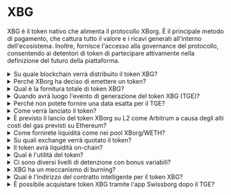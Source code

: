 # XBG

XBG è il token nativo che alimenta il protocollo XBorg. È il principale metodo di pagamento, che cattura tutto il valore e i ricavi generati all'interno dell'ecosistema. Inoltre, fornisce l'accesso alla governance del protocollo, consentendo ai detentori di token di partecipare attivamente nella definizione del futuro della piattaforma.

<details>

<summary>Su quale blockchain verrà distribuito il token XBG?</summary>

Il token XBG è destinato ad essere distribuito sulla blockchain di Ethereum e sarà collegato alla rete Polygon per una maggiore scalabilità ed efficienza. Inoltre, una quota separata di token XBG sarà riservata per la distribuzione sulla catena Borg una volta che sarà completamente operativa. Questo approccio multi-chain garantisce un'ampia accessibilità e versatilità per i nostri detentori di token.

</details>

<details>

<summary>Perché XBorg ha deciso di emettere un token?</summary>

XBorg è profondamente impegnata a promuovere un ecosistema incentrato sulla comunità, e la nostra decisione di emettere un token riflette questo impegno. A differenza dei modelli aziendali tradizionali che si concentrano sull'accumulo di valore basato sulle azioni, tutti i flussi di cassa generati all'interno del nostro ecosistema vengono reindirizzati al tesoro della DAO (Organizzazione Autonoma Decentralizzata). Questo modello facilita un coinvolgimento della comunità più diretto e allinea gli interessi in modo più efficace.

Introducendo il token XBG, creiamo un'economia interna al protocollo dove il token funge da principale mezzo di transazione. Questa mossa segnala un passaggio verso un modello più partecipativo e guidato dalla comunità, in cui ogni membro ha voce in capitolo nella direzione della piattaforma e condivide il suo successo. È un approccio innovativo che sottolinea la nostra convinzione nel potenziale trasformativo delle reti decentralizzate.

</details>

<details>

<summary>Qual è la fornitura totale di token XBG?</summary>

La fornitura massima di token XBG è stata fissata a 1.000.000.000 (1 miliardo).

</details>

<details>

<summary>Quando avrà luogo l'evento di generazione del token XBG (TGE)?</summary>

Il TGE non è ancora stato annunciato, ma molto probabilmente avrà luogo entro il secondo trimestre del 2024.

</details>

<details>

<summary>Perché non potete fornire una data esatta per il TGE?</summary>

Come team, crediamo che le prospettive cripto verso il secondo trimestre del 2024 e vicino agli halving di Bitcoin saranno positive. Il team di XBorg è attualmente impegnato in trattative con exchange di primo livello, le cui opinioni hanno un peso considerevole nel determinare il momento ideale per la quotazione del token. È importante notare che lanciare un token durante periodi di liquidità e interesse incerti per le monete alternative può rappresentare un rischio.

Inoltre, riconosciamo che il valore di un token risiede nella forza dell'ecosistema in cui opera. Pertanto, il nostro obiettivo è coltivare una base di utenti di almeno 100.000 persone prima di lanciare il token.

Guardando avanti, il nostro team è ottimista sul potenziale del mercato cripto verso il secondo trimestre del 2024, in particolare alla luce degli imminenti halving di Bitcoin.

</details>

<details>

<summary>Come verrà lanciato il token?</summary>

Prevediamo di rilasciare il token tramite un Balancer Liquidity Bootstrapping Pool. Si prega di notare che ciò potrebbe cambiare in base ai requisiti degli exchange e alle condizioni di mercato.

</details>

<details>

<summary>È previsto il lancio del token XBorg su L2 come Arbitrum a causa degli alti costi del gas previsti su Ethereum?</summary>

Sì, il token verrà lanciato su ETH come mercato primario e collegato su Polygon e, eventualmente, su altre L2.

</details>

<details>

<summary>Come fornirete liquidità come nei pool XBorg/WETH?</summary>

Il 5% del capitale del round iniziale e una parte significativa della vendita pubblica verranno messi come liquidità negli AMM.

</details>

<details>

<summary>Su quali exchange verrà quotato il token?</summary>

Stiamo intrattenendo discussioni con le seguenti parti.

_Scambi di primo livello:_

* Binance
* Coinbase

_e scambi di secondo livello:_

* Kraken
* OKX
* ByBit
* Kucoin

Sebbene alcune discussioni siano progredite più di altre, non possiamo confermare alcuna quotazione di exchange a causa dell'esistenza di accordi di non divulgazione riguardanti alcune discussioni.

</details>

<details>

<summary>Il token avrà liquidità on-chain?</summary>

Sì, sarà disponibile una pool di uniswap sulla rete Ethereum (quickswap per Polygon) e XBorg fornirà la liquidità iniziale. Incentiveremo ulteriormente le disposizioni di liquidità di terze parti con premi LP. Il 5% del capitale del round iniziale e una parte significativa della vendita pubblica verranno messi come liquidità negli AMM.

</details>

<details>

<summary>Qual è l'utilità del token?</summary>

Il token XBG gioca un ruolo cruciale nella rete, fungendo da principale mezzo di pagamento, governance e incentivi del protocollo.

**Pagamenti in-app e commissioni della piattaforma**

XBG è il metodo principale di pagamento e transazioni attraverso il protocollo, che è soggetto a determinate commissioni. Per gli utenti Web2 che preferiscono il pagamento in valuta fiat, XBorg acquisisce l'equivalente dei token XBG sul mercato aperto. L'elenco delle commissioni raccolte tramite il protocollo può essere trovato nella slide: Sostenibilità del Protocollo & Ricavi. Tali commissioni sono addebitate in XBG.

**Governance**

Il token XBG viene utilizzato per azioni di governance nella DAO di XBorg dopo l'evento di generazione del token. I detentori di token XBG hanno la possibilità di votare su decisioni chiave riguardanti lo sviluppo del protocollo.

**Staking**

Il 50% delle commissioni e dei ricavi pagati in XBG è destinato al pool di ricompense dello staking. La quantità di ricompense dello staking ricevute è determinata dalla durata del periodo di blocco e dallo stato dell'individuo all'interno del protocollo.

**Accesso al Protocollo**

Alcune funzionalità e utilità del protocollo sono soggette a restrizioni di accesso basate sulla quantità di XBG detenuta e sullo stato dell'utente all'interno del protocollo.

</details>

<details>

<summary>Ci sono diversi livelli di detenzione con bonus variabili?</summary>

Attualmente, il possesso di token XBG non conferisce alcun livello particolare; tuttavia, si noti che l'accesso a determinate funzionalità sarà basato sulla quantità di XBG detenuta in possesso.

</details>

<details>

<summary>XBG ha un meccanismo di burning?</summary>

Attualmente, il 50% dei ricavi è assegnato al rendimento dello staking mentre il resto è assegnato al tesoro. La governance potrebbe decidere la ripartizione esatta dei ricavi e assegnare una parte per un meccanismo di burning.

</details>

<details>

<summary>Qual è l'indirizzo del contratto intelligente per il token XBG?</summary>

Il contratto del token XBG non è stato ancora distribuito su testnet o mainnet. Pertanto, non ci sono indirizzi di contratto disponibili.

</details>

<details>

<summary>È possibile acquistare token XBG tramite l'app Swissborg dopo il TGE?</summary>

È molto probabile. Per essere quotato su SwissBorg, il token XBG deve essere quotato su Kraken, Binance o LBank.

</details>